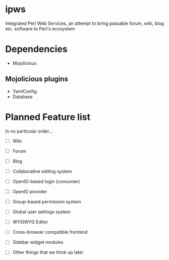 ipws
====

Integrated Perl Web Services, an attempt to bring passable forum, wiki, blog etc. software to Perl's ecosystem

Dependencies
============
- Mojolicious

Mojolicious plugins
-------------------

- YamlConfig
- Database

Planned Feature list
====================

In no particular order...

- [ ] Wiki
- [ ] Forum
- [ ] Blog
- [ ] Collaborative editing system

- [ ] OpenID-based login (consumer)
- [ ] OpenID provider
- [ ] Group-based permission system
- [ ] Global user settings system
- [ ] WYSIWYG Editor
- [ ] Cross-browser compatible frontend
- [ ] Sidebar widget modules
- [ ] Other things that we think up later
